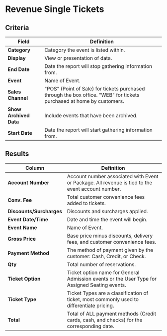 # Revenue Single Tickets

## Criteria

| **Field** | **Definition** |
| --- | --- |
| **Category** | Category the event is listed within. |
| **Display** | View or presentation of data. |
| **End Date** | Date the report will stop gathering information from. |
| **Event** |Name of Event.|
| **Sales Channel** | "POS" (Point of Sale) for tickets purchased through the box office. "WEB" for tickets purchased at home by customers. |
| **Show Archived Data** | Include events that have been archived. |
| **Start Date** | Date the report will start gathering information from. |

## Results

| **Column** | **Definition** |
| --- | --- |
| **Account Number** | Account number associated with Event or Package. All revenue is tied to the event account number. |
| **Conv. Fee** | Total customer convenience fees added to tickets. |
| **Discounts/Surcharges** | Discounts and surcharges applied. |
| **Event Date/Time** | Date and time the event will begin. |
| **Event Name** | Name of Event.|
| **Gross Price** | 	Base price minus discounts, delivery fees, and customer convenience fees. |
| **Payment Method** | The method of payment given by the customer: Cash, Credit, or Check. |
| **Qty** | Total number of reservations. |
| **Ticket Option** | Ticket option name for General Admission events or the User Type for Assigned Seating events. |
| **Ticket Type** | Ticket Types are a classification of ticket, most commonly used to differentiate pricing. |
| **Total** | Total of ALL payment methods (Credit cards, cash, and checks) for the corresponding date. |

